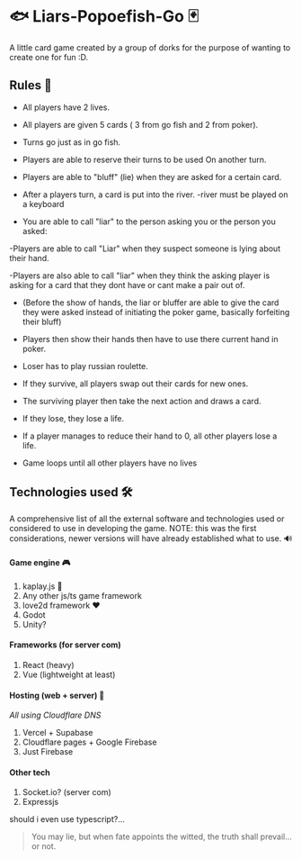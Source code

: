 # 🐟 Liars-Popoefish-Go 🃏

A little card game created by a group of dorks for the purpose of wanting to create one for fun :D.

## Rules 🎲

-   All players have 2 lives.
-   All players are given 5 cards ( 3 from go fish and 2 from poker).

-   Turns go just as in go fish.

-   Players are able to reserve their turns to be used
    On another turn.

-   Players are able to "bluff" (lie) when they are asked for a certain card.

-   After a players turn, a card is put into the river.
    -river must be played on a keyboard

-   You are able to call "liar" to the person asking you or the person you asked:

-Players are able to call "Liar" when they suspect someone is lying about their hand.

-Players are also able to call "liar" when they think the asking player is asking for a card that they dont have or cant make a pair out of.

-   (Before the show of hands, the liar or bluffer are able to give the card they were asked instead of initiating the poker game, basically forfeiting their bluff)

-   Players then show their hands then have to use there current hand in poker.

-   Loser has to play russian roulette.

-   If they survive, all players swap out their cards for new ones.

-   The surviving player then take the next action and draws a card.

-   If they lose, they lose a life.

-   If a player manages to reduce their hand to 0, all other players lose a life.

-   Game loops until all other players have no lives


## Technologies used 🛠

A comprehensive list of all the external software and technologies used or considered to use in developing the game.
NOTE: this was the first considerations, newer versions will have already established what to use. 🔊

#### Game engine 🎮

1. kaplay.js 🦎
2. Any other js/ts game framework
3. love2d framework ♥
4. Godot
5. Unity?

#### Frameworks (for server com)

1. React (heavy)
2. Vue (lightweight at least)

#### Hosting (web + server) 💾

_All using Cloudflare DNS_

1. Vercel + Supabase
2. Cloudflare pages + Google Firebase
3. Just Firebase

#### Other tech

1. Socket.io? (server com)
2. Expressjs

should i even use typescript?...

> You may lie, but when fate appoints the witted, the truth shall prevail... or not.
